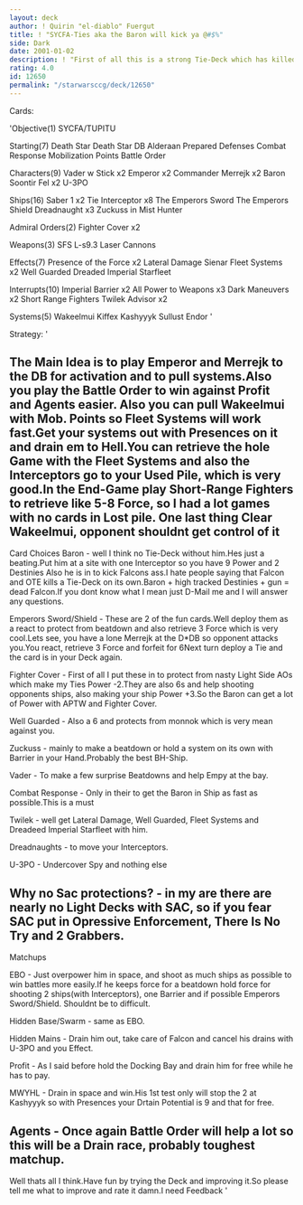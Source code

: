 ```yaml
---
layout: deck
author: ! Quirin "el-diablo" Fuergut
title: ! "SYCFA-Ties aka the Baron will kick ya @#$%"
side: Dark
date: 2001-01-02
description: ! "First of all this is a strong Tie-Deck which has killed every X-Wing Swarm Deck it has played, and also a few others."
rating: 4.0
id: 12650
permalink: "/starwarsccg/deck/12650"
---
```

Cards: 

'Objective(1)
SYCFA/TUPITU

Starting(7)
Death Star
Death Star DB
Alderaan
Prepared Defenses
Combat Response
Mobilization Points
Battle Order

Characters(9)
Vader w Stick x2
Emperor x2
Commander Merrejk x2
Baron Soontir Fel x2
U-3PO

Ships(16)
Saber 1 x2
Tie Interceptor x8
The Emperors Sword
The Emperors Shield
Dreadnaught x3
Zuckuss in Mist Hunter

Admiral Orders(2)
Fighter Cover x2

Weapons(3)
SFS L-s9.3 Laser Cannons

Effects(7)
Presence of the Force x2
Lateral Damage
Sienar Fleet Systems x2
Well Guarded
Dreaded Imperial Starfleet

Interrupts(10)
Imperial Barrier x2
All Power to Weapons x3
Dark Maneuvers x2
Short Range Fighters
Twilek Advisor x2

Systems(5)
Wakeelmui
Kiffex
Kashyyyk
Sullust
Endor '

Strategy: '

The Main Idea is to play Emperor and Merrejk to the DB for activation and to pull systems.Also you play the Battle Order to win against Profit and Agents easier.
Also you can pull Wakeelmui with Mob. Points so Fleet Systems will work fast.Get your systems out with Presences on it and drain em to Hell.You can retrieve the hole Game with the Fleet Systems and also the Interceptors go to your Used Pile, which is very good.In the End-Game play Short-Range Fighters to retrieve like 5-8 Force, so I had a lot games with no cards in Lost pile.
One last thing Clear Wakeelmui, opponent shouldnt get control of it
--------------------------------------------------

Card Choices
Baron - well I think no Tie-Deck without him.Hes just a beating.Put him at a site with one Interceptor so you have 9 Power and 2 Destinies
Also he is in to kick Falcons ass.I hate people saying that Falcon and OTE kills a Tie-Deck on its own.Baron + high tracked Destinies + gun = dead Falcon.If you dont know what I mean just D-Mail me and I will answer any questions.

Emperors Sword/Shield - These are 2 of the fun cards.Well deploy them as a react to protect from beatdown and also retrieve 3 Force which is very cool.Lets see, you have a lone Merrejk at the D*DB so opponent attacks you.You react, retrieve 3 Force and forfeit for 6Next turn deploy a Tie and the card is in your Deck again.

Fighter Cover - First of all I put these in to protect from nasty Light Side AOs which make my Ties Power -2.They are also 6s and help shooting opponents ships, also making your ship Power +3.So the Baron can get a lot of Power with APTW and Fighter Cover.

Well Guarded - Also a 6 and protects from monnok which is very mean against you.

Zuckuss - mainly to make a beatdown or hold a system on its own with Barrier in your Hand.Probably the best BH-Ship.

Vader - To make a few surprise Beatdowns and help Empy at the bay.

Combat Response - Only in their to get the Baron in Ship as fast as possible.This is a must

Twilek - well get Lateral Damage, Well Guarded, Fleet Systems and Dreadeed Imperial Starfleet with him.

Dreadnaughts - to move your Interceptors.

U-3PO - Undercover Spy and nothing else

Why no Sac protections? - in my are there are nearly no Light Decks with SAC, so if you fear SAC put in Opressive Enforcement, There Is No Try and 2 Grabbers.
--------------------------------------------------

Matchups

EBO - Just overpower him in space, and shoot as much ships as possible to win battles more easily.If he keeps force for a beatdown hold force for shooting 2 ships(with Interceptors), one Barrier and if possible Emperors Sword/Shield.
Shouldnt be to difficult.

Hidden Base/Swarm - same as EBO.

Hidden Mains - Drain him out, take care of Falcon and cancel his drains with U-3PO and you Effect.

Profit - As I said before hold the Docking Bay and drain him for free while he has to pay.

MWYHL - Drain in space and win.His 1st test only will stop the 2 at Kashyyyk so with Presences your Drtain Potential is 9 and that for free.

Agents - Once again Battle Order will help a lot so this will be a Drain race, probably toughest matchup.
--------------------------------------------------

Well thats all I think.Have fun by trying the Deck and improving it.So please tell me what to improve and rate it damn.I need Feedback '
